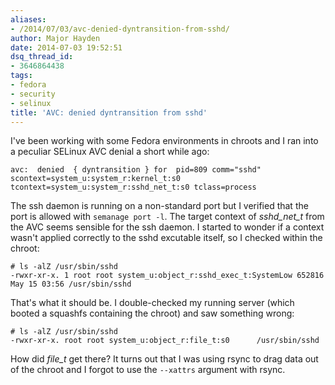 ```yaml
---
aliases:
- /2014/07/03/avc-denied-dyntransition-from-sshd/
author: Major Hayden
date: 2014-07-03 19:52:51
dsq_thread_id:
- 3646864438
tags:
- fedora
- security
- selinux
title: 'AVC: denied dyntransition from sshd'
---
```


I've been working with some Fedora environments in chroots and I ran into a peculiar SELinux AVC denial a short while ago:

```
avc:  denied  { dyntransition } for  pid=809 comm="sshd" scontext=system_u:system_r:kernel_t:s0 tcontext=system_u:system_r:sshd_net_t:s0 tclass=process
```


The ssh daemon is running on a non-standard port but I verified that the port is allowed with `semanage port -l`. The target context of _sshd\_net\_t_ from the AVC seems sensible for the ssh daemon. I started to wonder if a context wasn't applied correctly to the sshd excutable itself, so I checked within the chroot:

```
# ls -alZ /usr/sbin/sshd
-rwxr-xr-x. 1 root root system_u:object_r:sshd_exec_t:SystemLow 652816 May 15 03:56 /usr/sbin/sshd
```


That's what it should be. I double-checked my running server (which booted a squashfs containing the chroot) and saw something wrong:

```
# ls -alZ /usr/sbin/sshd
-rwxr-xr-x. root root system_u:object_r:file_t:s0      /usr/sbin/sshd
```


How did _file_t_ get there? It turns out that I was using rsync to drag data out of the chroot and I forgot to use the `--xattrs` argument with rsync.